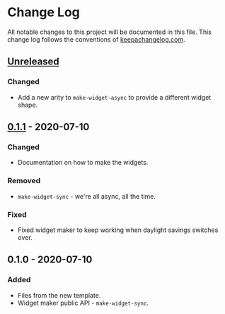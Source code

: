 # Change Log
All notable changes to this project will be documented in this file. This change log follows the conventions of [keepachangelog.com](http://keepachangelog.com/).

## [Unreleased]
### Changed
- Add a new arity to `make-widget-async` to provide a different widget shape.

## [0.1.1] - 2020-07-10
### Changed
- Documentation on how to make the widgets.

### Removed
- `make-widget-sync` - we're all async, all the time.

### Fixed
- Fixed widget maker to keep working when daylight savings switches over.

## 0.1.0 - 2020-07-10
### Added
- Files from the new template.
- Widget maker public API - `make-widget-sync`.

[Unreleased]: https://github.com/your-name/brightspace-adapter/compare/0.1.1...HEAD
[0.1.1]: https://github.com/your-name/brightspace-adapter/compare/0.1.0...0.1.1

